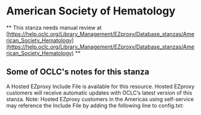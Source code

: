 # American Society of Hematology
** This stanza needs manual review at [https://help.oclc.org/Library_Management/EZproxy/Database_stanzas/American_Society_Hematology](https://help.oclc.org/Library_Management/EZproxy/Database_stanzas/American_Society_Hematology) **

## Some of OCLC's notes for this stanza

A Hosted EZproxy Include File is available for this resource. Hosted EZproxy customers will receive automatic updates with OCLC&rsquo;s latest version of this stanza. Note: Hosted EZproxy customers in the Americas using self-service may reference the Include File by adding the following line to config.txt:

&nbsp;
